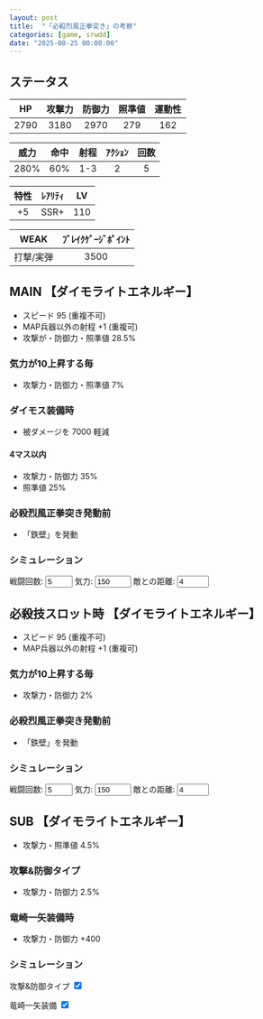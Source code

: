 ```yaml
---
layout: post
title:  "「必殺烈風正拳突き」の考察"
categories: [game, srwdd]
date: "2025-08-25 00:00:00"
---
```


## ステータス

|   HP   | 攻撃力 | 防御力 | 照準値 | 運動性 |
|:------:|:------:|:------:|:------:|:------:|
|  2790  |  3180  |  2970  |  279   |  162   |

| 威力   | 命中   | 射程  | ｱｸｼｮﾝ | 回数 |
|:------:|:------:|:------:|:------:|:----:|
| 280%   |  60%   | 1-3    |   2    |  5   |

| 特性 | ﾚｱﾘﾃｨ | LV  |
|:----:|:------:|:---:|
| +5   | SSR+   | 110 |

| WEAK      | ﾌﾞﾚｲｸｹﾞｰｼﾞﾎﾟｲﾝﾄ |
|:---------:|:-------------:|
| 打撃/実弾  |     3500      |

## MAIN 【ダイモライトエネルギー】
- スピード 95 (重複不可)
- MAP兵器以外の射程 +1 (重複可)
- 攻撃が・防御力・照準値 28.5%

### 気力が10上昇する毎
- 攻撃力・防御力・照準値 7%

### ダイモス装備時
- 被ダメージを 7000 軽減

#### 4マス以内
- 攻撃力・防御力 35%
- 照準値 25%

### 必殺烈風正拳突き発動前
- 「鉄壁」を発動

### シミュレーション

戦闘回数: <input type="number" id="battleCount" value="5" min="0" max="5" step="1" onchange="updateChart()">
気力: <input type="number" id="energy" value="150" min="100" max="250" step="10" onchange="updateChart()">
敵との距離: <input type="number" id="distance" value="4" min="1" max="10" step="1" onchange="updateChart()">

<canvas id="chart-1" style="background-color: #fff"></canvas>

<script src="https://cdn.jsdelivr.net/npm/chart.js"></script>
<script src="https://cdn.jsdelivr.net/npm/chartjs-plugin-datalabels@2.0.0"></script>

<script>
  function updateChart() {
    const battleCount = parseInt(document.getElementById('battleCount').value);
    const energy = parseInt(document.getElementById('energy').value);
    const distance = parseInt(document.getElementById('distance').value);
    const stats = calculateMainStats(battleCount, energy, distance);
    // chart
    const ctx1 = document.getElementById('chart-1');
    if (Chart.getChart('chart-1')) {
      Chart.getChart('chart-1')?.destroy();
    }
    new Chart(ctx1, {
      type: 'radar',
      plugins: [ChartDataLabels],
      options: {
        plugins: {
          datalabels: {
            color: '#000',
            font: {
              weight: 'bold',
              size: 16
            },
            formatter: function(value, context) {
              return value.toFixed(1) + '%';
            }
          }
        }
      },
      data: {
        labels: ["HP", "攻撃力", "防御力", "照準値", "運動性"],
        datasets: [
          {
            label: `戦闘回数 ${battleCount}、気力 ${energy}、距離 ${distance}`,
            data: [
              stats.hp,
              stats.attack,
              stats.defense,
              stats.accuracy,
              stats.mobility
            ]
          }
        ]
      }
    });
  }
  // MAIN 【ダイモライトエネルギー】
  function calculateMainStats(battleCount, energy, distance) {
    const maxBattleCount = 5;
    const effectiveBattleCount = Math.min(battleCount, maxBattleCount);
    // 7% per 10 energy
    const energyBoost = 7 * Math.floor((energy - 100) / 10);
    // distance <= 4
    const isWithin4 = distance <= 4;
    return {
      hp: 0,
      attack: 28.5 + energyBoost + (isWithin4 ? 35 : 0),
      defense: 28.5 + energyBoost + (isWithin4 ? 35 : 0),
      accuracy: 28.5 + energyBoost + (isWithin4 ? 25 : 0),
      mobility: 0
    };
  }
  document.addEventListener('DOMContentLoaded', updateChart);
</script>

## 必殺技スロット時 【ダイモライトエネルギー】
- スピード 95 (重複不可)
- MAP兵器以外の射程 +1 (重複可)

### 気力が10上昇する毎
- 攻撃力・防御力 2%

### 必殺烈風正拳突き発動前
- 「鉄壁」を発動

### シミュレーション

戦闘回数: <input type="number" id="battleCountSpecial" value="5" min="0" max="5" step="1" onchange="updateChartSpecial()">
気力: <input type="number" id="energySpecial" value="150" min="100" max="250" step="10" onchange="updateChartSpecial()">
敵との距離: <input type="number" id="distanceSpecial" value="4" min="1" max="10" step="1" onchange="updateChartSpecial()">

<canvas id="chart-2" style="background-color: #fff"></canvas>

<script>
  function updateChartSpecial() {
    const battleCount = parseInt(document.getElementById('battleCountSpecial').value);
    const energy = parseInt(document.getElementById('energySpecial').value);
    const distance = parseInt(document.getElementById('distanceSpecial').value);
    const stats = calculateSpecialStats(battleCount, energy, distance);
    // chart
    const ctx2 = document.getElementById('chart-2');
    if (Chart.getChart('chart-2')) {
      Chart.getChart('chart-2')?.destroy();
    }
    new Chart(ctx2, {
      type: 'radar',
      plugins: [ChartDataLabels],
      options: {
        plugins: {
          datalabels: {
            color: '#000',
            font: {
              weight: 'bold',
              size: 16
            },
            formatter: function(value, context) {
              return value.toFixed(1) + '%';
            }
          }
        }
      },
      data: {
        labels: ["HP", "攻撃力", "防御力", "照準値", "運動性"],
        datasets: [
          {
            label: `戦闘回数 ${battleCount}、気力 ${energy}、距離 ${distance}`,
            data: [
              stats.hp,
              stats.attack,
              stats.defense,
              stats.accuracy,
              stats.mobility
            ]
          }
        ]
      }
    });
  }
  // 必殺技スロット時 【ダイモライトエネルギー】
  function calculateSpecialStats(battleCount, energy, distance) {
    const maxBattleCount = 5;
    const effectiveBattleCount = Math.min(battleCount, maxBattleCount);
    // 2% per 10 energy
    const energyBoost = 2 * Math.floor((energy - 100) / 10);
    return {
      hp: 0,
      attack: energyBoost,
      defense: energyBoost,
      accuracy: 0,
      mobility: 0
    };
  }
  document.addEventListener('DOMContentLoaded', updateChartSpecial);
</script>

## SUB 【ダイモライトエネルギー】
- 攻撃力・照準値 4.5%

### 攻撃&防御タイプ
- 攻撃力・防御力 2.5%

### 竜崎一矢装備時
- 攻撃力・防御力 +400

### シミュレーション

<label for="toggleSubType" class="checkboxItem">攻撃&防御タイプ</label>
<input type="checkbox" id="toggleSubType" checked onchange="updateChartSub()" class="checkbox">

<label for="toggleSubPilot" class="checkboxItem">竜崎一矢装備</label>
<input type="checkbox" id="toggleSubPilot" checked onchange="updateChartSub()" class="checkbox">

<canvas id="chart-3" style="background-color: #fff"></canvas>

<script>
  function updateChartSub() {
    const isSubType = document.getElementById('toggleSubType').checked;
    const isSubPilot = document.getElementById('toggleSubPilot').checked;
    const stats = calculateSubStats(isSubType, isSubPilot);
    // chart
    const ctx3 = document.getElementById('chart-3');
    if (Chart.getChart('chart-3')) {
      Chart.getChart('chart-3')?.destroy();
    }
    new Chart(ctx3, {
      type: 'radar',
      plugins: [ChartDataLabels],
      options: {
        plugins: {
          datalabels: {
            color: '#000',
            font: {
              weight: 'bold',
              size: 16
            },
            formatter: function(value, context) {
              return value.toFixed(1) + '%';
            }
          }
        }
      },
      data: {
        labels: ["HP", "攻撃力", "防御力", "照準値", "運動性"],
        datasets: [
          {
            label: `SUB 【ダイモライトエネルギー】`,
            data: [
              stats.hp,
              stats.attack,
              stats.defense,
              stats.accuracy,
              stats.mobility
            ]
          }
        ]
      }
    });
  }
  // SUB 【ダイモライトエネルギー】
  function calculateSubStats(isSubType, isSubPilot) {
    return {
      hp: 0,
      attack: 4.5 + (isSubType ? 2.5 : 0) + (isSubPilot ? 400 / 3180 * 100 : 0),
      defense: (isSubType ? 2.5 : 0) + (isSubPilot ? 400 / 2970 * 100 : 0),
      accuracy: 4.5,
      mobility: 0
    };
  }
  document.addEventListener('DOMContentLoaded', updateChartSub);
</script>

